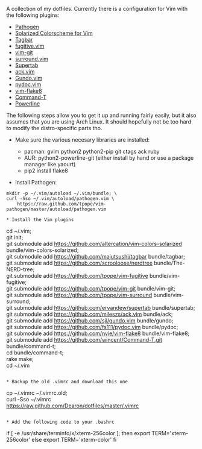 A collection of my dotfiles. Currently there is a configuration for Vim with the following plugins:

* [Pathogen](https://github.com/tpope/vim-pathogen)
* [Solarized Colorscheme for Vim](https://github.com/altercation/vim-colors-solarized)
* [Tagbar](https://github.com/majutsushi/tagbar)
* [fugitive.vim](https://github.com/tpope/vim-fugitive)
* [vim-git](https://github.com/tpope/vim-git)
* [surround.vim](https://github.com/tpope/vim-surround)
* [Supertab](https://github.com/ervandew/supertab)
* [ack.vim](https://github.com/mileszs/ack.vim)
* [Gundo.vim](https://github.com/sjl/gundo.vim)
* [pydoc.vim](https://github.com/fs111/pydoc.vim)
* [vim-flake8](https://github.com/nvie/vim-flake8)
* [Command-T](https://github.com/wincent/Command-T)
* [Powerline](https://github.com/Lokaltog/powerline)

The following steps allow you to get it up and running fairly easily, but it also assumes that you are using Arch Linux. It should hopefully not be too hard to modify the distro-specific parts tho.

* Make sure the various necesary libraries are installed:
    * pacman: gvim python2 python2-pip git ctags ack ruby
    * AUR: python2-powerline-git (either install by hand or use a package manager like yaourt)
    * pip2 install flake8

* Install Pathogen:
````
mkdir -p ~/.vim/autoload ~/.vim/bundle; \
curl -Sso ~/.vim/autoload/pathogen.vim \
    https://raw.github.com/tpope/vim-pathogen/master/autoload/pathogen.vim

* Install the Vim plugins
````
cd ~/.vim; \
git init; \
git submodule add https://github.com/altercation/vim-colors-solarized bundle/vim-colors-solarized; \
git submodule add https://github.com/majutsushi/tagbar bundle/tagbar; \
git submodule add https://github.com/scrooloose/nerdtree bundle/The-NERD-tree; \
git submodule add https://github.com/tpope/vim-fugitive bundle/vim-fugitive; \
git submodule add https://github.com/tpope/vim-git bundle/vim-git; \
git submodule add https://github.com/tpope/vim-surround bundle/vim-surround; \
git submodule add https://github.com/ervandew/supertab bundle/supertab; \
git submodule add https://github.com/mileszs/ack.vim bundle/ack; \
git submodule add https://github.com/sjl/gundo.vim bundle/gundo; \
git submodule add https://github.com/fs111/pydoc.vim bundle/pydoc; \
git submodule add https://github.com/nvie/vim-flake8 bundle/vim-flake8; \
git submodule add https://github.com/wincent/Command-T.git bundle/command-t; \
cd bundle/command-t; \
rake make; \
cd ~/.vim
````

* Backup the old .vimrc and download this one
````
cp ~/.vimrc ~/.vimrc.old; \
curl -Sso ~/.vimrc \
    https://raw.github.com/Dearon/dotfiles/master/.vimrc
````

* Add the following code to your .bashrc
````
if [ -e /usr/share/terminfo/x/xterm-256color ]; then
    export TERM='xterm-256color'
else
    export TERM='xterm-color'
fi
````
